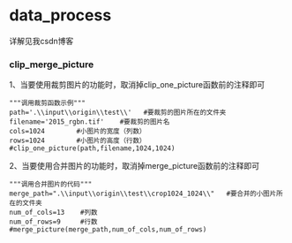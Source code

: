 # data_process


详解见我csdn博客
### clip_merge_picture
1、当要使用裁剪图片的功能时，取消掉clip_one_picture函数前的注释即可
```
"""调用裁剪函数示例"""
path='.\\input\\origin\\test\\'   #要裁剪的图片所在的文件夹
filename='2015_rgbn.tif'    #要裁剪的图片名
cols=1024        #小图片的宽度（列数）
rows=1024        #小图片的高度（行数）
#clip_one_picture(path,filename,1024,1024)
```
2、当要使用合并图片的功能时，取消掉merge_picture函数前的注释即可
```
"""调用合并图片的代码"""
merge_path=".\\input\\origin\\test\\crop1024_1024\\"   #要合并的小图片所在的文件夹
num_of_cols=13    #列数
num_of_rows=9     #行数
#merge_picture(merge_path,num_of_cols,num_of_rows)
```
